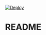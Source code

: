[![Deploy](http://cdn.auth0.com/extensions/assets/badge.svg)](https://wta-e1cc7e3d51f35cfd6b1f0a24c19f1974.run.webtask.io/bb)

# README
